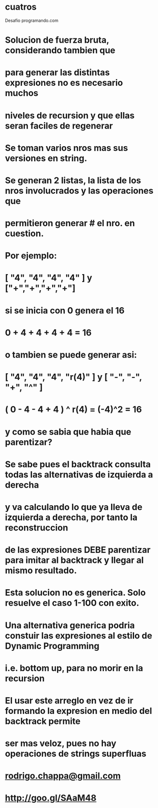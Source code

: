 cuatros
=======

Desafio programando.com

# Solucion de fuerza bruta, considerando tambien que
# para generar las distintas expresiones no es necesario muchos
# niveles de recursion y que ellas seran faciles de regenerar
#
# Se toman varios nros mas sus versiones en string.
# Se generan 2 listas, la lista de los nros involucrados y las operaciones que 
# permitieron generar # el nro. en cuestion.
# Por ejemplo:
#       [ "4", "4", "4", "4" ] y ["+","+","+","+"]
#
# si se inicia con 0 genera el 16
#         0 + 4 + 4 + 4 + 4 = 16
#
# o tambien se puede generar asi:
#       [ "4", "4", "4", "r(4)" ] y [ "-", "-", "+", "^" ]
#
#         ( 0 - 4 - 4 + 4 ) ^ r(4) = (-4)^2 = 16
#
# y como se sabia que habia que parentizar?
#
# Se sabe pues el backtrack consulta todas las alternativas de izquierda a derecha
# y va calculando lo que ya lleva de izquierda a derecha, por tanto la reconstruccion 
# de las expresiones DEBE parentizar para imitar al backtrack y llegar al mismo resultado.
#
# Esta solucion no es generica. Solo resuelve el caso 1-100 con exito.
# Una alternativa generica podria constuir las expresiones al estilo de Dynamic Programming
# i.e. bottom up, para no morir en la recursion
#
# El usar este arreglo en vez de ir formando la expresion en medio del backtrack permite
# ser mas veloz, pues no hay operaciones de strings superfluas
#
# rodrigo.chappa@gmail.com
# http://goo.gl/SAaM48

